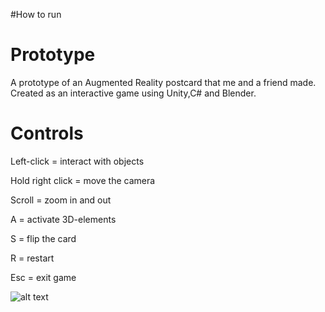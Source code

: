 
#How to run




# Prototype
A prototype of an Augmented Reality postcard that me and a friend made. Created as an interactive game using Unity,C# and Blender.

# Controls 

Left-click = interact with objects 

Hold right click = move the camera

Scroll = zoom in and out

A = activate 3D-elements

S = flip the card

R = restart

Esc = exit game





![alt text](https://github.com/IsakMovitz/Prototype/blob/main/Prototype.jpg)

